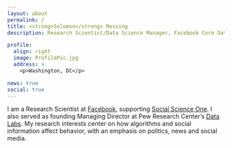 ```yaml
---
layout: about
permalink: /
title: <strong>Solomon</strong> Messing
description: Research Scientist/Data Science Manager, Facebook Core Data Science.

profile:
  align: right
  image: ProfilePic.jpg
  address: >
    <p>Washington, DC</p>

news: true
social: true
---
```


I am a Research Scientist at [Facebook](https://research.fb.com/people/messing-solomon/), supporting [Social Science One](https://socialscience.one). I also served as founding Managing Director at Pew Research Center’s [Data Labs](http://www.pewresearch.org/fact-tank/2017/02/23/qa-with-solomon-messing-of-pew-research-centers-data-labs/). My research interests center on how algorithms and social information affect behavior, with an emphasis on politics, news and social media.


